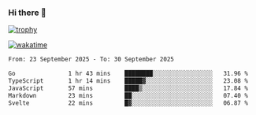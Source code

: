 ### Hi there 👋

[![trophy](https://github-profile-trophy.vercel.app/?username=cxnky&theme=dracula)](https://github.com/ryo-ma/github-profile-trophy)

[![wakatime](https://wakatime.com/badge/user/1c39c599-5497-41b9-a5be-2c4676e7fd23.svg)](https://wakatime.com/@1c39c599-5497-41b9-a5be-2c4676e7fd23)
<!--START_SECTION:waka-->

```txt
From: 23 September 2025 - To: 30 September 2025

Go               1 hr 43 mins    ████████░░░░░░░░░░░░░░░░░   31.96 %
TypeScript       1 hr 14 mins    █████▓░░░░░░░░░░░░░░░░░░░   23.08 %
JavaScript       57 mins         ████▒░░░░░░░░░░░░░░░░░░░░   17.84 %
Markdown         23 mins         ██░░░░░░░░░░░░░░░░░░░░░░░   07.40 %
Svelte           22 mins         █▓░░░░░░░░░░░░░░░░░░░░░░░   06.87 %
```

<!--END_SECTION:waka-->
